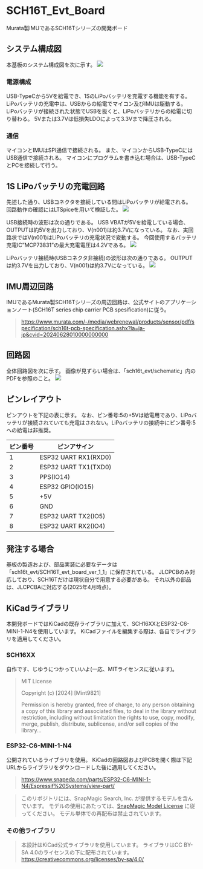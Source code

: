 # SCH16T_Evt_Board

Murata製IMUであるSCH16Tシリーズの開発ボード

## システム構成図
本基板のシステム構成図を次に示す。
![](fig/fig1.png)

### 電源構成
USB-TypeCから5Vを給電でき、1SのLiPoバッテリを充電する機能を有する。
LiPoバッテリの充電中は、USBからの給電でマイコン及びIMUは駆動する。
LiPoバッテリが接続された状態でUSBを抜くと、LiPoバッテリからの給電に切り替わる。
5Vまたは3.7Vは低損失LDOによって3.3Vまで降圧される。

### 通信
マイコンとIMUはSPI通信で接続される。
また、マイコンからUSB-TypeCにはUSB通信で接続される。
マイコンにプログラムを書き込む場合は、USB-TypeCとPCを接続して行う。

## 1S LiPoバッテリの充電回路
先述した通り、USBコネクタを接続している間はLiPoバッテリが給電される。
回路動作の確認にはLTSpiceを用いて検証した。
![](Charging_Circuit_LTSpice/U2B.PNG)

USB接続時の波形は次の通りである。
USB VBATが5Vを給電している場合、OUTPUTは約5Vを出力しており、V(n001)は約3.7Vになっている。
なお、実回路状ではV(n001)はLiPoバッテリの充電状況で変動する。
今回使用するバッテリ充電IC”MCP73831”の最大充電電圧は4.2Vである。
![](Charging_Circuit_LTSpice/USB_mode.PNG)

LiPoバッテリ接続時(USBコネクタ非接続)の波形は次の通りである。
OUTPUTは約3.7Vを出力しており、V(n001)は約3.7Vになっている。
![](Charging_Circuit_LTSpice/LiPo_mode.PNG)

## IMU周辺回路
IMUであるMurata製SCH16Tシリーズの周辺回路は、公式サイトのアプリケーションノート(SCH16T series chip carrier PCB spesification)に従う。
>https://www.murata.com/-/media/webrenewal/products/sensor/pdf/specification/sch16t-pcb-specification.ashx?la=ja-jp&cvid=20240628010000000000

## 回路図
全体回路図を次に示す。
画像が見ずらい場合は、「sch16t_evt/schematic」内のPDFを参照のこと。
![](fig/fig2.png)

## ピンレイアウト
ピンアウトを下記の表に示す。
なお、ピン番号:5の+5Vは給電用であり、LiPoバッテリが接続されていても充電はされない。LiPoバッテリの接続中にピン番号:5への給電は非推奨。

| ピン番号 | ピンアサイン |
| ---- | ---- |
| 1 | ESP32 UART RX1(RXD0) |
| 2 | ESP32 UART TX1(TXD0) |
| 3 | PPS(IO14) |
| 4 | ESP32 GPIO(IO15) |
| 5 | +5V |
| 6 | GND |
| 7 | ESP32 UART TX2(IO5) |
| 8 | ESP32 UART RX2(IO4) |

## 発注する場合
基板の製造および、部品実装に必要なデータは「sch16t_evt/SCH16T_evt_board_ver_1_1」に保存されている。
JLCPCBのみ対応しており、SCH16Tだけは現状自分で用意する必要がある。
それ以外の部品は、JLCPCBAに対応する(2025年4月時点)。

## KiCadライブラリ
本開発ボードではKiCadの既存ライブラリに加えて、SCH16XXとESP32-C6-MINI-1-N4を使用しています。
KiCadファイルを編集する際は、各自でライブラリを適用してください。

### SCH16XX
自作です、じゆうにつかっていいよ(一応、MITライセンスに従います)。

>MIT License
>
>Copyright (c) [2024] [Mint9821]
>
>Permission is hereby granted, free of charge, to any person obtaining a copy
of this library and associated files, to deal in the library without restriction, including without limitation the rights to use, copy, modify, merge, publish, distribute, sublicense, and/or sell copies of the library...


### ESP32-C6-MINI-1-N4
公開されているライブラリを使用。
KiCadの回路図およびPCBを開く際は下記URLからライブラリをダウンロードした後に適用してください。

>https://www.snapeda.com/parts/ESP32-C6-MINI-1-N4/Espressif%20Systems/view-part/

>このリポジトリには、SnapMagic Search, Inc. が提供するモデルを含んでいます。
モデルの使用にあたっては、[SnapMagic Model License](URL) に従ってください。
モデル単体での再配布は禁止されています。

### その他ライブラリ

>本設計はKiCad公式ライブラリを使用しています。
ライブラリはCC BY-SA 4.0のライセンスの下に配布されています。
https://creativecommons.org/licenses/by-sa/4.0/
